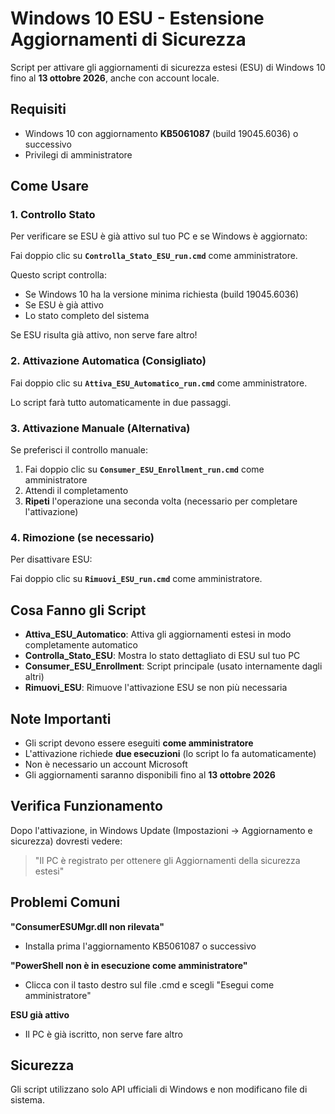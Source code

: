# Windows 10 ESU - Estensione Aggiornamenti di Sicurezza

Script per attivare gli aggiornamenti di sicurezza estesi (ESU) di Windows 10 fino al **13 ottobre 2026**, anche con account locale.

## Requisiti

- Windows 10 con aggiornamento **KB5061087** (build 19045.6036) o successivo
- Privilegi di amministratore

## Come Usare

### 1. Controllo Stato

Per verificare se ESU è già attivo sul tuo PC e se Windows è aggiornato:

Fai doppio clic su **`Controlla_Stato_ESU_run.cmd`** come amministratore.

Questo script controlla:
- Se Windows 10 ha la versione minima richiesta (build 19045.6036)
- Se ESU è già attivo
- Lo stato completo del sistema

Se ESU risulta già attivo, non serve fare altro!

### 2. Attivazione Automatica (Consigliato)

Fai doppio clic su **`Attiva_ESU_Automatico_run.cmd`** come amministratore.

Lo script farà tutto automaticamente in due passaggi.

### 3. Attivazione Manuale (Alternativa)

Se preferisci il controllo manuale:

1. Fai doppio clic su **`Consumer_ESU_Enrollment_run.cmd`** come amministratore
2. Attendi il completamento
3. **Ripeti** l'operazione una seconda volta (necessario per completare l'attivazione)

### 4. Rimozione (se necessario)

Per disattivare ESU:

Fai doppio clic su **`Rimuovi_ESU_run.cmd`** come amministratore.

## Cosa Fanno gli Script

- **Attiva_ESU_Automatico**: Attiva gli aggiornamenti estesi in modo completamente automatico
- **Controlla_Stato_ESU**: Mostra lo stato dettagliato di ESU sul tuo PC
- **Consumer_ESU_Enrollment**: Script principale (usato internamente dagli altri)
- **Rimuovi_ESU**: Rimuove l'attivazione ESU se non più necessaria

## Note Importanti

- Gli script devono essere eseguiti **come amministratore**
- L'attivazione richiede **due esecuzioni** (lo script lo fa automaticamente)
- Non è necessario un account Microsoft
- Gli aggiornamenti saranno disponibili fino al **13 ottobre 2026**

## Verifica Funzionamento

Dopo l'attivazione, in Windows Update (Impostazioni → Aggiornamento e sicurezza) dovresti vedere:

> "Il PC è registrato per ottenere gli Aggiornamenti della sicurezza estesi"

## Problemi Comuni

**"ConsumerESUMgr.dll non rilevata"**
- Installa prima l'aggiornamento KB5061087 o successivo

**"PowerShell non è in esecuzione come amministratore"**
- Clicca con il tasto destro sul file .cmd e scegli "Esegui come amministratore"

**ESU già attivo**
- Il PC è già iscritto, non serve fare altro

## Sicurezza

Gli script utilizzano solo API ufficiali di Windows e non modificano file di sistema.